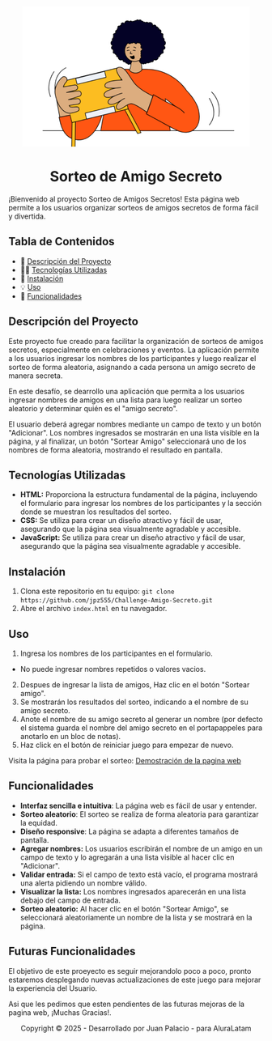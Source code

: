 <p align="center">
  <img src="assets/amigo-secreto.png" alt="Sorteo de Amigos Secretos">
</p>

<h1 align="center">Sorteo de Amigo Secreto</h1>

¡Bienvenido al proyecto Sorteo de Amigos Secretos! Esta página web permite a los usuarios organizar sorteos de amigos secretos de forma fácil y divertida.

## Tabla de Contenidos

- 📃 [Descripción del Proyecto](#descripcion-del-proyecto)
- 🧑‍💻 [Tecnologías Utilizadas](#tecnologias-utilizadas)
- 🚀 [Instalación](#instalacion)
- 💡 [Uso](#uso)
- 🎁 [Funcionalidades](#funcionalidades)

## Descripción del Proyecto
Este proyecto fue creado para facilitar la organización de sorteos de amigos secretos, especialmente en celebraciones y eventos. La aplicación permite a los usuarios ingresar los nombres de los participantes y luego realizar el sorteo de forma aleatoria, asignando a cada persona un amigo secreto de manera secreta.

En este desafío, se dearrollo una aplicación que permita a los usuarios ingresar nombres de amigos en una lista para luego realizar un sorteo aleatorio y determinar quién es el "amigo secreto".

El usuario deberá agregar nombres mediante un campo de texto y un botón "Adicionar". Los nombres ingresados se mostrarán en una lista visible en la página, y al finalizar, un botón "Sortear Amigo" seleccionará uno de los nombres de forma aleatoria, mostrando el resultado en pantalla.

## Tecnologías Utilizadas

- **HTML:** Proporciona la estructura fundamental de la página, incluyendo el formulario para ingresar los nombres de los participantes y la sección donde se muestran los resultados del sorteo.
- **CSS:** Se utiliza para crear un diseño atractivo y fácil de usar, asegurando que la página sea visualmente agradable y accesible.
- **JavaScript:** Se utiliza para crear un diseño atractivo y fácil de usar, asegurando que la página sea visualmente agradable y accesible.

## Instalación

1. Clona este repositorio en tu equipo: `git clone https://github.com/jpz555/Challenge-Amigo-Secreto.git`
2. Abre el archivo `index.html` en tu navegador.


## Uso
1. Ingresa los nombres de los participantes en el formulario.
- No puede ingresar nombres repetidos o valores vacios.
2. Despues de ingresar la lista de amigos, Haz clic en el botón "Sortear amigo".
3. Se mostrarán los resultados del sorteo, indicando a el nombre de su amigo secreto.
4. Anote el nombre de su amigo secreto al generar un nombre (por defecto el sistema guarda el nombre del amigo secreto en el portapappeles para anotarlo en un bloc de notas). 
5. Haz click en el botón de reiniciar juego para empezar de nuevo.

Visita la página para probar el sorteo: 
[Demostración de la pagina web](https://drive.google.com/file/d/1wbaCttXDrUYzQXum-Q9r9iwPFvu2iw7k/view?usp=sharing)


## Funcionalidades

- **Interfaz sencilla e intuitiva**: La página web es fácil de usar y entender.
- **Sorteo aleatorio**: El sorteo se realiza de forma aleatoria para garantizar la equidad.
- **Diseño responsive**: La página se adapta a diferentes tamaños de pantalla.
- **Agregar nombres:** Los usuarios escribirán el nombre de un amigo en un campo de texto y lo agregarán a una lista visible al hacer clic en "Adicionar".
- **Validar entrada:** Si el campo de texto está vacío, el programa mostrará una alerta pidiendo un nombre válido.
- **Visualizar la lista:** Los nombres ingresados aparecerán en una lista debajo del campo de entrada.
- **Sorteo aleatorio:** Al hacer clic en el botón "Sortear Amigo", se seleccionará aleatoriamente un nombre de la lista y se mostrará en la página.


## Futuras Funcionalidades
El objetivo de este proeyecto es seguir mejorandolo poco a poco, pronto estaremos desplegando nuevas actualizaciones de este juego para mejorar la experiencia del Usuario.

Asi que les pedimos que esten pendientes de las futuras mejoras de la pagina web, ¡Muchas Gracias!.

<p align="center">Copyright © 2025 - Desarrollado por Juan Palacio - para AluraLatam </p>